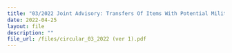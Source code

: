 ```yaml
---
title: "03/2022 Joint Advisory: Transfers Of Items With Potential Military Application To Areas Of Conflict And Violence In The Region"
date: 2022-04-25
layout: file
description: ""
file_url: /files/circular_03_2022 (ver 1).pdf
---
```

